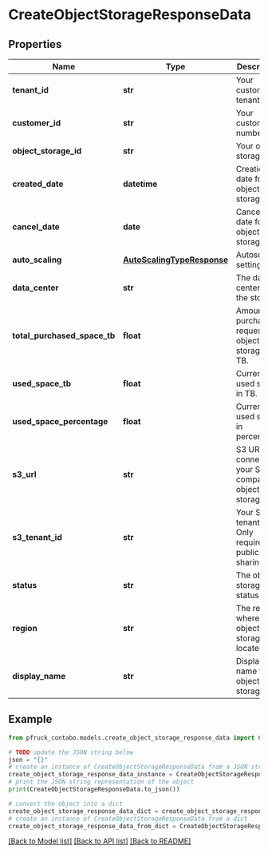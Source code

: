 # CreateObjectStorageResponseData


## Properties

Name | Type | Description | Notes
------------ | ------------- | ------------- | -------------
**tenant_id** | **str** | Your customer tenant id | 
**customer_id** | **str** | Your customer number | 
**object_storage_id** | **str** | Your object storage id | 
**created_date** | **datetime** | Creation date for object storage. | 
**cancel_date** | **date** | Cancellation date for object storage. | 
**auto_scaling** | [**AutoScalingTypeResponse**](AutoScalingTypeResponse.md) | Autoscaling settings | 
**data_center** | **str** | The data center of the storage | 
**total_purchased_space_tb** | **float** | Amount of purchased / requested object storage in TB. | 
**used_space_tb** | **float** | Currently used space in TB. | 
**used_space_percentage** | **float** | Currently used space in percentage. | 
**s3_url** | **str** | S3 URL to connect to your S3 compatible object storage | 
**s3_tenant_id** | **str** | Your S3 tenantId. Only required for public sharing. | 
**status** | **str** | The object storage status | 
**region** | **str** | The region where your object storage is located | 
**display_name** | **str** | Display name for object storage. | 

## Example

```python
from pfruck_contabo.models.create_object_storage_response_data import CreateObjectStorageResponseData

# TODO update the JSON string below
json = "{}"
# create an instance of CreateObjectStorageResponseData from a JSON string
create_object_storage_response_data_instance = CreateObjectStorageResponseData.from_json(json)
# print the JSON string representation of the object
print(CreateObjectStorageResponseData.to_json())

# convert the object into a dict
create_object_storage_response_data_dict = create_object_storage_response_data_instance.to_dict()
# create an instance of CreateObjectStorageResponseData from a dict
create_object_storage_response_data_from_dict = CreateObjectStorageResponseData.from_dict(create_object_storage_response_data_dict)
```
[[Back to Model list]](../README.md#documentation-for-models) [[Back to API list]](../README.md#documentation-for-api-endpoints) [[Back to README]](../README.md)


